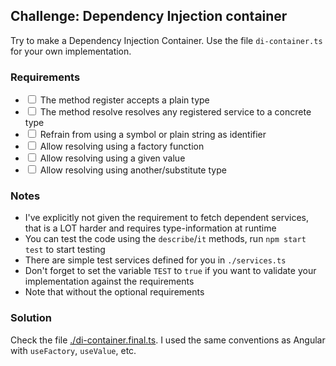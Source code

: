 ## Challenge: Dependency Injection container

Try to make a Dependency Injection Container.
Use the file `di-container.ts` for your own implementation.

### Requirements

* <input type="checkbox"> The method register accepts a plain type
* <input type="checkbox"> The method resolve resolves any registered service to a concrete type
* <input type="checkbox"> Refrain from using a symbol or plain string as identifier
* <input type="checkbox"> Allow resolving using a factory function
* <input type="checkbox"> Allow resolving using a given value
* <input type="checkbox"> Allow resolving using another/substitute type

### Notes

* I've explicitly not given the requirement to fetch dependent services, that is a LOT harder and requires type-information at runtime
* You can test the code using the `describe`/`it` methods, run `npm start test` to start testing
* There are simple test services defined for you in `./services.ts`
* Don't forget to set the variable `TEST` to `true` if you want to validate your implementation against the requirements
* Note that without the optional requirements

### Solution

Check the file [./di-container.final.ts](./di-container.final.ts).
I used the same conventions as Angular with `useFactory`, `useValue`, etc.